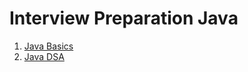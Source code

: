 # Interview Preparation Java

1. [Java Basics](https://github.com/prasidh-agg/interview-prep/blob/main/01_Java_Basics.md)
2. [Java DSA](https://github.com/prasidh-agg/interview-prep/blob/main/02_Java_DSA.md)